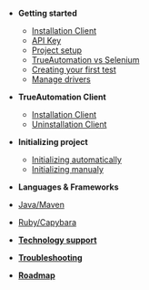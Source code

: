 * **Getting started**
  * [Installation Client](/getting-started/installation.md)
  * [API Key](/getting-started/api-key.md)
  * [Project setup](/getting-started/project-setup.md)
  * [TrueAutomation vs Selenium](/getting-started/trueautomation-vs-selenium.md)
  * [Creating your first test](/getting-started/creating-your-first-test.md)
  * [Manage drivers](/getting-started/manage-drivers.md)


* **TrueAutomation Client**
  * [Installation Client](/client/installation-client.md)
  * [Uninstallation Client](/client/uninstallation-client.md)


* **Initializing project**
  * [Initializing automatically](/initializing/initializing-automatically.md)
  * [Initializing manualy](/initializing/initializing-manually.md)


*  **Languages & Frameworks**
 * [Java/Maven](/languages-frameworks/java-maven.md)
 * [Ruby/Capybara](/languages-frameworks/ruby-capybara.md)


* [**Technology support**](/support/technology-support.md)
* [**Troubleshooting**](/support/troubleshooting.md)
* [**Roadmap**](/support/roadmap.md)

